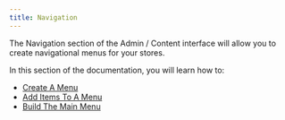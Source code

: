 ```yaml
---
title: Navigation
---
```


The Navigation section of the Admin / Content interface will allow you to create navigational menus for your stores.

In this section of the documentation, you will learn how to:

* [Create A Menu](/user/navigation/creating_menus.html)
* [Add Items To A Menu](/user/navigation/add_menu_items.html)
* [Build The Main Menu](/user/navigation/building_the_main_menu.html)
